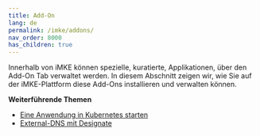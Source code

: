 ```yaml
---
title: Add-On
lang: de
permalink: /imke/addons/
nav_order: 8000
has_children: true
---
```

<!-- LTeX:  language=de-DE -->

Innerhalb von iMKE können spezielle, kuratierte, Applikationen, über den Add-On Tab verwaltet werden. In diesem Abschnitt zeigen wir, wie Sie auf der iMKE-Plattform diese Add-Ons installieren und verwalten können.

**Weiterführende Themen**
* [Eine Anwendung in Kubernetes starten](/imke/k8sapplications/runningapplications/)
* [External-DNS mit Designate](/imke/k8sapplications/externaldnsanddesignate/)
